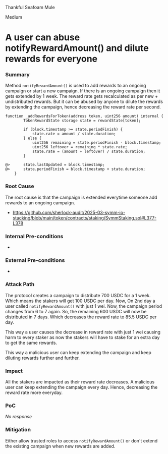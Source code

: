 Thankful Seafoam Mule

Medium

# A user can abuse notifyRewardAmount() and dilute rewards for everyone

### Summary

Method `notifyRewardAmount()` is used to add rewards to an ongoing campaign or start a new campaign. If there is an ongoing campaign then it gets extended by 1 week. The reward rate gets recalculated as per new + undistributed rewards. But it can be abused by anyone to dilute the rewards by extending the campaign, hence decreasing the reward rate per second.

```solidity
function _addRewardsForToken(address token, uint256 amount) internal {
		TokenRewardState storage state = rewardState[token];

		if (block.timestamp >= state.periodFinish) {
			state.rate = amount / state.duration;
		} else {
			uint256 remaining = state.periodFinish - block.timestamp;
			uint256 leftover = remaining * state.rate;
			state.rate = (amount + leftover) / state.duration;
		}

@>		state.lastUpdated = block.timestamp;
@>		state.periodFinish = block.timestamp + state.duration;
	}
```

### Root Cause

The root cause is that the campaign is extended everytime someone add rewards to an ongoing campaign.

- https://github.com/sherlock-audit/2025-03-symm-io-stacking/blob/main/token/contracts/staking/SymmStaking.sol#L377-L378

### Internal Pre-conditions

-

### External Pre-conditions

-

### Attack Path

The protocol creates a campaign to distribute 700 USDC for a 1 week. Which means the stakers will get 100 USDC per day. Now, On 2nd day a user called `notifyRewardAmount()` with just 1 wei. Now, the campaign period changes from 6 to 7 again. So, the remaining 600 USDC will now be distributed in 7 days. Which decreases the reward rate to 85.5 USDC per day. 

This way a user causes the decrease in reward rate with just 1 wei causing harm to every staker as now the stakers will have to stake for an extra day to get the same rewards. 

This way a malicious user can keep extending the campaign and keep diluting rewards further and further.

### Impact

All the stakers are impacted  as their reward rate decreases. A malicious user can keep extending the campaign every day. Hence, decreasing the reward rate more everyday.

### PoC

_No response_

### Mitigation

Either allow trusted roles to access `notifyRewardAmount()` or don't extend the existing campaign when new rewards are added.